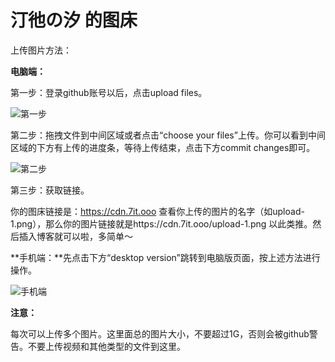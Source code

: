 # 汀彵の汐 的图床

上传图片方法：

**电脑端：**

第一步：登录github账号以后，点击upload files。

![第一步](https://zby2461306899.github.io/blog-images/upload-1.png)

第二步：拖拽文件到中间区域或者点击“choose your files”上传。你可以看到中间区域的下方有上传的进度条，等待上传结束，点击下方commit changes即可。

![第二步](https://zby2461306899.github.io/blog-images/upload-2.png)

第三步：获取链接。

你的图床链接是：https://cdn.7it.ooo 查看你上传的图片的名字（如upload-1.png），那么你的图片链接就是https://cdn.7it.ooo/upload-1.png 以此类推。然后插入博客就可以啦，多简单～

**手机端：**先点击下方“desktop version”跳转到电脑版页面，按上述方法进行操作。

![手机端](https://zby2461306899.github.io/blog-images/mobile-version.png)

**注意：**

每次可以上传多个图片。这里面总的图片大小，不要超过1G，否则会被github警告。不要上传视频和其他类型的文件到这里。
